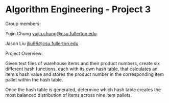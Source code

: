 # Algorithm Engineering - Project 3

Group members:

Yujin Chung yujin.chung@csu.fullerton.edu

Jason Liu jliu96@csu.fullerton.edu

Project Overview:

Given text files of warehouse items and their product numbers, 
create six different hash functions, each with its own hash table, 
that calculates an item's hash value and stores the product number in 
the corresponding item pallet within the hash table.

Once the hash table is generated, determine which hash table creates 
the most balanced distribution of items across nine item pallets.